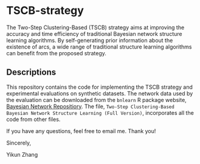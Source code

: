 # TSCB-strategy

The Two-Step Clustering-Based (TSCB) strategy aims at improving the accuracy and time efficiency of traditional Bayesian network structure learning algorithms. By self-generating prior information about the existence of arcs, a wide range of traditional structure learning algorithms can benefit from the proposed strategy.

## Descriptions

This repository contains the code for implementing the TSCB strategy and experimental evaluations on synthetic datasets. The network data used by the evaluation can be downloaded from the `bnlearn` R package website, [Bayesian Network Repositiory](www.bnlearn.com/bnrepository/). The file, `Two-Step Clustering-Based Bayesian Network Structure Learning (Full Version)`, incorporates all the code from other files.

If you have any questions, feel free to email me. Thank you!

Sincerely,

Yikun Zhang
